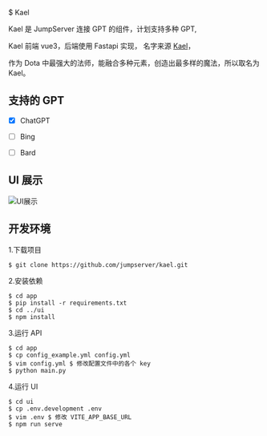 
$ Kael

Kael 是 JumpServer 连接 GPT 的组件，计划支持多种 GPT, 

Kael 前端 vue3，后端使用 Fastapi 实现， 名字来源 [Kael](https://www.dotafire.com/dota-2/guide/kael-1867)，

作为 Dota 中最强大的法师，能融合多种元素，创造出最多样的魔法，所以取名为 Kael。

## 支持的 GPT

- [x] ChatGPT
- [ ] Bing
- [ ] Bard


## UI 展示

![UI展示](https://download.jumpserver.org/images/kael.png)


## 开发环境

1.下载项目

```shell
$ git clone https://github.com/jumpserver/kael.git
```

2.安装依赖
```shell
$ cd app
$ pip install -r requirements.txt
$ cd ../ui
$ npm install
```
3.运行 API

```shell
$ cd app
$ cp config_example.yml config.yml
$ vim config.yml $ 修改配置文件中的各个 key
$ python main.py
```

4.运行 UI

```shell
$ cd ui
$ cp .env.development .env
$ vim .env $ 修改 VITE_APP_BASE_URL
$ npm run serve
```
